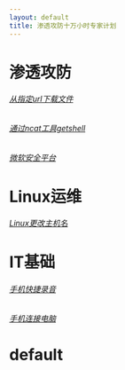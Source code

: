 ```yaml
---
layout: default
title: 渗透攻防十万小时专家计划
---
```

# 渗透攻防
###### [从指定url下载文件](/articles/从指定url下载文件.md)
###### [通过ncat工具getshell](/articles/通过ncat工具getshell.md)
###### [微软安全平台](/articles/微软安全平台.md)
# Linux运维
###### [Linux更改主机名](/articles/Linux更改主机名.md)
# IT基础
###### [手机快捷录音](/articles/手机快捷录音.md)
###### [手机连接电脑](/articles/手机连接电脑.md)
# default
